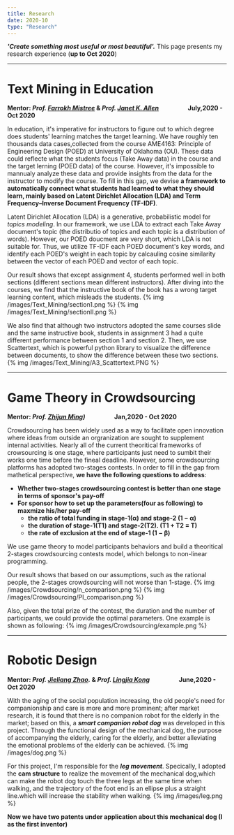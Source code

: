 ```yaml
---
title: Research
date: 2020-10
type: "Research"
---
```


**_'Create something most useful or most beautiful'._**   This page presents my research experience (**up to Oct 2020**)

---
# Text Mining in Education

**Mentor: *Prof. [Farrokh Mistree](http://http://scholar.google.com/citations?user=l1N0Nj0AAAAJ&hl=en)* & *Prof. [Janet K. Allen](http://https://scholar.google.com/citations?user=oJNeHV0AAAAJ&hl=en)***     &nbsp; &nbsp; &nbsp; &nbsp; &nbsp; &nbsp; &nbsp; &nbsp; **July,2020 - Oct 2020**

In education, it's imperative for instructors to figure out to which degree does students' learning matches the target learning. We have roughly ten thousands data cases,collected from the course AME4163: Principle of Engineering Design (POED) at University of Oklahoma (OU). These data could reflecte what the students focus (Take Away data) in the course and the target lerning (POED data) of the course. However, it's impossible to mannualy analyze these data and provide insights from the data for the instructor to modify the course. To fill in this gap, we devise **a framework to automatically connect what students had learned to what they should learn, mainly based on Latent Dirichlet Allocation (LDA) and Term Frequency–Inverse Document Frequency (TF-IDF)**.


Latent Dirichlet Allocation (LDA) is a generative, probabilistic model for *topics modeling*. In our framework, we use LDA to extract each Take Away document's topic (the distributio of topics and each topic is a distribution of words). However, our POED doucment are very short, which LDA is not suitable for. Thus, we utilize TF-IDF each POED document's key words, and identify each POED's weight in each topic by calcauling cosine similarity between the vector of each POED and vector of each topic.

Our result shows that except assignment 4, students performed well in both sections (different sections mean different instructors). After diving into the courses, we find that the instructive book of the book has a wrong target learning content, which misleads the students. 
{% img /images/Text_Mining/section1.png %}   {% img /images/Text_Mining/sectionII.png %}   

We also find that although two instructors adopted the same courses slide and the same instructive book, students in assignment 3 had a quite different performance between section 1 and section 2. Then, we use Scattertext, which is powerful python library to visualize the difference between documents, to show the difference between these two sections. 
{% img /images/Text_Mining/A3_Scattertext.PNG %}  

----
# Game Theory in Crowdsourcing

**Mentor: *Prof. [Zhijun Ming](https://scholar.google.com/citations?user=x1ulAm4AAAAJ&hl=en))***     &nbsp; &nbsp; &nbsp; &nbsp; &nbsp; &nbsp; &nbsp; &nbsp; **Jan,2020 - Oct 2020**


Crowdsourcing has been widely used as a way to facilitate open innovation where ideas from outside an orgranization are sought to supplement internal activities. 
Nearly all of the current theoritical frameworks of crowsourcing is one stage, where participants just need to sumbit their works one time before the fineal deadline. However, some crowdsourcing platforms has adopted two-stages contests. In order to fill in the gap from mathetical perspective, **we have the following questions to address**:

- **Whether two-stages crowdsourcing contest is better than one stage in terms of sponsor's pay-off**
- **For sponsor how to set up the parameters(four as following) to maxmize his/her pay-off**
  - **the ratio of total funding in stage-1(α) and stage-2 (1 − α)**
  - **the duration of stage-1(T1) and stage-2(T2). (T1 + T2 = T)**
  - **the rate of exclusion at the end of stage-1 (1 − β)**

We use game theory to model participants behaviors and build a theoritical 2-stages crowdsourcing contests model, which belongs to non-linear programming.

Our result shows that based on our assumptions, such as the rational people, the 2-stages crowdsourcing will not worse than 1-stage. 
{% img /images/Crowdsourcing/n_comparison.png %}   {% img /images/Crowdsourcing/PI_comparison.png %} 

Also, given the total prize of the contest, the duration and the number of participants, we could provide the optimal parameters. One example is shown as following:
{% img /images/Crowdsourcing/example.png %} 

----
# Robotic Design

**Mentor: *Prof. [Jieliang Zhao](http://scholar.google.com/citations).* & *Prof. [Lingjia Kong](http://me-english.bit.edu.cn/people/faculty/k/125069.htm)***     &nbsp; &nbsp; &nbsp; &nbsp; &nbsp; &nbsp; &nbsp; &nbsp; **June,2020 - Oct 2020**


With the aging of the social population increasing, the old people's need for companionship and care is more and more prominent; after market research, it is found that there is no companion robot for the elderly in the market; based on this, a **_smart companion robot dog_** was developed in this project. Through the functional design of the mechanical dog, the purpose of accompanying the elderly, caring for the elderly, and better alleviating the emotional problems of the elderly can be achieved.
{% img /images/dog.png %} 

For this project, I'm responsible for the **_leg movement_**. Specically, I adopted the **cam structure** to realize the movement of the mechanical dog,which can make the robot dog touch the three legs at the same time when walking, and the trajectory of the foot end is an ellipse plus a straight line.which will increase the stability when walking.
{% img /images/leg.png %} 

**Now we have two patents under application about this mechanical dog (I as the first inventor)**
